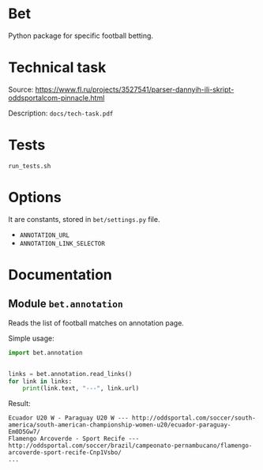 # Bet

Python package for specific football betting.

# Technical task

Source: https://www.fl.ru/projects/3527541/parser-dannyih-ili-skript-oddsportalcom-pinnacle.html

Description: `docs/tech-task.pdf`

# Tests

`run_tests.sh`

# Options

It are constants, stored in `bet/settings.py` file.

* `ANNOTATION_URL`
* `ANNOTATION_LINK_SELECTOR`

# Documentation

## Module `bet.annotation`

Reads the list of football matches on annotation page.

Simple usage:

```python
import bet.annotation


links = bet.annotation.read_links()
for link in links:
	print(link.text, "---", link.url)
```

Result:

```
Ecuador U20 W - Paraguay U20 W --- http://oddsportal.com/soccer/south-america/south-american-championship-women-u20/ecuador-paraguay-Em0D5Gw7/
Flamengo Arcoverde - Sport Recife --- http://oddsportal.com/soccer/brazil/campeonato-pernambucano/flamengo-arcoverde-sport-recife-Cnp1Vsbo/
...
```


